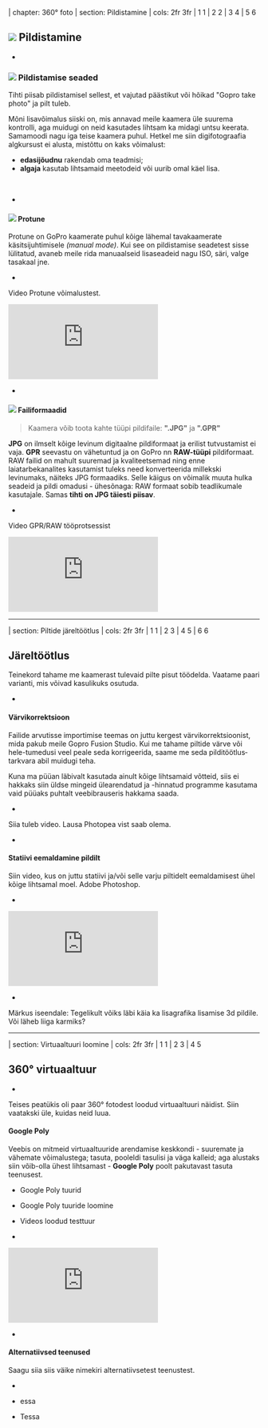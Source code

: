 
| chapter: 360° foto
| section: Pildistamine
| cols: 2fr 3fr
| 1 1
| 2 2
| 3 4
| 5 6

## <img src="./img/icon-photo-bg.svg" class="gopro-icon" /> Pildistamine

-

### <img src="./img/icon-settings.svg" class="gopro-icon" /> Pildistamise seaded

Tihti piisab pildistamisel sellest, et vajutad päästikut või hõikad "Gopro take photo" ja pilt tuleb. 

Mõni lisavõimalus siiski on, mis annavad meile kaamera üle suurema kontrolli, aga muidugi on neid kasutades lihtsam ka midagi untsu keerata. Samamoodi nagu iga teise kaamera puhul. Hetkel me siin digifotograafia algkursust ei alusta, mistõttu on kaks võimalust: 

- **edasijõudnu** rakendab oma teadmisi; 
- **algaja** kasutab lihtsamaid meetodeid või uurib omal käel lisa.

&nbsp;

-

#### <img src="./img/icon-protune.svg" class="gopro-icon" /> Protune

Protune on GoPro kaamerate puhul kõige lähemal tavakaamerate käsitsijuhtimisele *(manual mode)*. Kui see on pildistamise seadetest sisse lülitatud, avaneb meile rida manuaalseid lisaseadeid nagu ISO, säri, valge tasakaal jne. 

-

Video Protune võimalustest.

<div class="video-responsive">
    <iframe src="https://www.youtube.com/embed/uPLldCAtDa4" frameborder="0" allow="accelerometer; autoplay; encrypted-media; gyroscope; picture-in-picture" allowfullscreen ></iframe>
</div>

-

#### <img src="./img/icon-raw.svg" class="gopro-icon" /> Failiformaadid

<blockquote>
    
Kaamera võib toota kahte tüüpi pildifaile: **".JPG"** ja **".GPR"**
    
</blockquote>

**JPG** on ilmselt kõige levinum digitaalne pildiformaat ja erilist tutvustamist ei vaja. **GPR** seevastu on vähetuntud ja on GoPro nn **RAW-tüüpi** pildiformaat. RAW failid on mahult suuremad ja kvaliteetsemad ning enne laiatarbekanalites kasutamist tuleks need konverteerida millekski levinumaks, näiteks JPG formaadiks. Selle käigus on võimalik muuta hulka seadeid ja pildi omadusi - ühesõnaga: RAW formaat sobib teadlikumale kasutajale. Samas **tihti on JPG täiesti piisav**.

-

Video GPR/RAW tööprotsessist

<div class="video-responsive">
    <iframe src="https://www.youtube.com/embed/9IwG3p5MZek" frameborder="0" allow="accelerometer; autoplay; encrypted-media; gyroscope; picture-in-picture" allowfullscreen ></iframe>
</div>



---




| section: Piltide järeltöötlus
| cols: 2fr 3fr
| 1 1
| 2 3
| 4 5
| 6 6

## Järeltöötlus

Teinekord tahame me kaamerast tulevaid pilte pisut töödelda. Vaatame paari varianti, mis võivad kasulikuks osutuda.

-

#### Värvikorrektsioon

Failide arvutisse importimise teemas on juttu kergest värvikorrektsioonist, mida pakub meile Gopro Fusion Studio. 
Kui me tahame piltide värve või hele-tumedusi veel peale seda korrigeerida, saame me seda pilditöötlus&shy;tarkvara abil muidugi teha. 

Kuna ma püüan läbivalt kasutada ainult kõige lihtsamaid võtteid, siis ei hakkaks siin üldse mingeid ülearendatud ja -hinnatud programme kasutama vaid püüaks puhtalt veebibrauseris hakkama saada. 

-

Siia tuleb video. Lausa Photopea vist saab olema.

-

#### Statiivi eemaldamine pildilt

Siin video, kus on juttu statiivi ja/või selle varju piltidelt eemaldamisest ühel kõige lihtsamal moel. Adobe Photoshop. 

-

<div class="video-responsive">
    <iframe src="https://www.youtube.com/embed/DPJRGVNhN6A" frameborder="0" allow="accelerometer; autoplay; encrypted-media; gyroscope; picture-in-picture" allowfullscreen ></iframe>
</div>

-

Märkus iseendale: Tegelikult võiks läbi käia ka lisagrafika lisamise 3d pildile. Või läheb liiga karmiks?


---









| section: Virtuaaltuuri loomine
| cols: 2fr 3fr
| 1 1
| 2 3
| 4 5

## 360° virtuaaltuur

-

Teises peatükis oli paar 360° fotodest loodud virtuaaltuuri näidist. Siin vaatakski üle, kuidas neid luua. 

#### Google Poly

Veebis on mitmeid virtuaaltuuride arendamise keskkondi - suuremate ja vähemate võimalustega; tasuta, pooleldi tasulisi ja väga kalleid; aga alustaks siin võib-olla ühest lihtsamast - **Google Poly** poolt pakutavast tasuta teenusest. 

- <f-link to="https://poly.google.com/tours">Google Poly tuurid</f-link>
- <f-link to="https://arvr.google.com/tourcreator/">Google Poly tuuride loomine</f-link>
- <f-link to="https://poly.google.com/view/fv0vyU7Nlbf">Videos loodud testtuur</f-link>

-

<div class="video-responsive">
    <iframe src="https://www.youtube.com/embed/FCWNDtGeWFY" frameborder="0" allow="accelerometer; autoplay; encrypted-media; gyroscope; picture-in-picture" allowfullscreen ></iframe>
</div>

-

#### Alternatiivsed teenused

Saagu siia siis väike nimekiri alternatiivsetest teenustest.

-

- essa
- Tessa